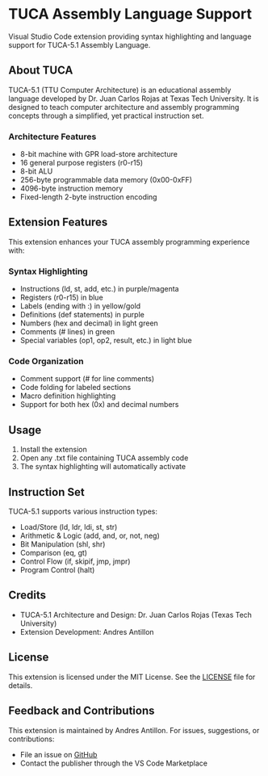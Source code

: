 # TUCA Assembly Language Support

Visual Studio Code extension providing syntax highlighting and language support for TUCA-5.1 Assembly Language.

## About TUCA

TUCA-5.1 (TTU Computer Architecture) is an educational assembly language developed by Dr. Juan Carlos Rojas at Texas Tech University. It is designed to teach computer architecture and assembly programming concepts through a simplified, yet practical instruction set.

### Architecture Features

- 8-bit machine with GPR load-store architecture
- 16 general purpose registers (r0-r15)
- 8-bit ALU
- 256-byte programmable data memory (0x00-0xFF)
- 4096-byte instruction memory
- Fixed-length 2-byte instruction encoding

## Extension Features

This extension enhances your TUCA assembly programming experience with:

### Syntax Highlighting

- Instructions (ld, st, add, etc.) in purple/magenta
- Registers (r0-r15) in blue
- Labels (ending with :) in yellow/gold
- Definitions (def statements) in purple
- Numbers (hex and decimal) in light green
- Comments (# lines) in green
- Special variables (op1, op2, result, etc.) in light blue

### Code Organization

- Comment support (# for line comments)
- Code folding for labeled sections
- Macro definition highlighting
- Support for both hex (0x) and decimal numbers

## Usage

1. Install the extension
2. Open any .txt file containing TUCA assembly code
3. The syntax highlighting will automatically activate

## Instruction Set

TUCA-5.1 supports various instruction types:

- Load/Store (ld, ldr, ldi, st, str)
- Arithmetic & Logic (add, and, or, not, neg)
- Bit Manipulation (shl, shr)
- Comparison (eq, gt)
- Control Flow (if, skipif, jmp, jmpr)
- Program Control (halt)

## Credits

- TUCA-5.1 Architecture and Design: Dr. Juan Carlos Rojas (Texas Tech University)
- Extension Development: Andres Antillon

## License

This extension is licensed under the MIT License. See the [LICENSE](LICENSE) file for details.

## Feedback and Contributions

This extension is maintained by Andres Antillon. For issues, suggestions, or contributions:

- File an issue on [GitHub](https://github.com/axantillon/tuca-assembly)
- Contact the publisher through the VS Code Marketplace
